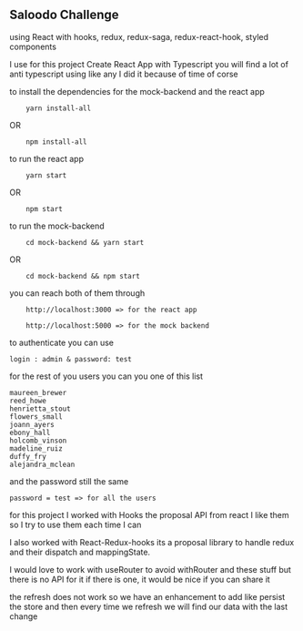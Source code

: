 ## Saloodo Challenge

using React with hooks, redux, redux-saga, redux-react-hook, styled components


I use for this project Create React App with Typescript you will find a lot of anti typescript using like any I did it because of time of corse


to install the dependencies for the mock-backend and the react app

        
        yarn install-all
        
OR

        npm install-all
        
to run the react app 

        yarn start
        
OR

        npm start
        

to run the mock-backend 


        cd mock-backend && yarn start
        
OR

        cd mock-backend && npm start
        
you can reach both of them through 

        http://localhost:3000 => for the react app
        
        http://localhost:5000 => for the mock backend
        
to authenticate you can use 

    login : admin & password: test

for the rest of you users you can you one of this list

    maureen_brewer
    reed_howe
    henrietta_stout
    flowers_small
    joann_ayers
    ebony_hall
    holcomb_vinson
    madeline_ruiz
    duffy_fry
    alejandra_mclean
    
and the password still the same

    password = test => for all the users
        
for this project I worked with Hooks the proposal API from react I like them so I try to use them each time I can

I also worked with React-Redux-hooks its a proposal library to handle redux and their dispatch and mappingState.

I would love to work with useRouter to avoid withRouter and these stuff but there is no API for it if there is one, it would be nice if you can share it
 
the refresh does not work so we have an enhancement to add like persist the store and then every time we refresh we will find our data with the last change

